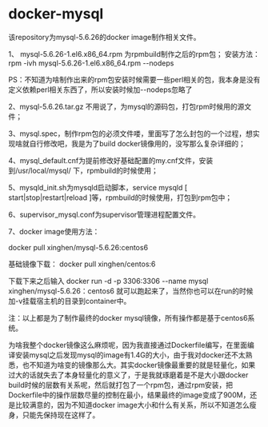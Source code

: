 # docker-mysql
该repository为mysql-5.6.26的docker  image制作相关文件。

1、 mysql-5.6.26-1.el6.x86_64.rpm 为rpmbuild制作之后的rpm包；
安装方法：rpm -ivh mysql-5.6.26-1.el6.x86_64.rpm --nodeps

PS：不知道为啥制作出来的rpm包安装时候需要一些perl相关的包，我本身是没有定义依赖perl相关东西了，所以安装时候加--nodeps忽略了

2、mysql-5.6.26.tar.gz 不用说了，为mysql的源码包，打包rpm时候用的源文件；

3、mysql.spec，制作rpm包的必须文件喽，里面写了怎么封包的一个过程，想实现啥就自行修改吧，我是为了build docker镜像用的，没写那么复杂详细的；

4、mysql_default.cnf为提前修改好基础配置的my.cnf文件，安装到/usr/local/mysql/ 下，rpmbuild的时候使用；

5、mysqld_init.sh为mysqld启动脚本，service mysqld [ start|stop|restart|reload ]等，rpmbuild的时候使用，打包到rpm包中；

6、supervisor_mysql.conf为supervisor管理进程配置文件。

7、docker image使用方法：

docker  pull xinghen/mysql-5.6.26:centos6

基础镜像下载： docker  pull  xinghen/centos:6

下载下来之后输入  docker  run  -d -p 3306:3306 --name mysql xinghen/mysql-5.6.26：centos6 就可以跑起来了，当然你也可以在run的时候加-v挂载宿主机的目录到container中。

注：以上都是为了制作最终的docker  mysql镜像，所有操作都是基于centos6系统。

为啥我整个docker镜像这么麻烦呢，因为我直接通过Dockerfile编写，在里面编译安装mysql之后发现mysql的image有1.4G的大小，由于我对docker还不太熟悉，也不知道为啥变的镜像那么大。其实docker镜像最重要的就是轻量化，如果过大的话就失去了本身轻量化的意义了，于是我就琢磨着是不是大小跟docker build时候的层数有关系呢，然后就打包了一个rpm包，通过rpm安装，把Dockerfile中的操作层数尽量的控制在最小，结果最终的image变成了900M，还是比较满意的，因为不知道docker image大小和什么有关系，所以不知道怎么瘦身，只能先保持现在这样了。
